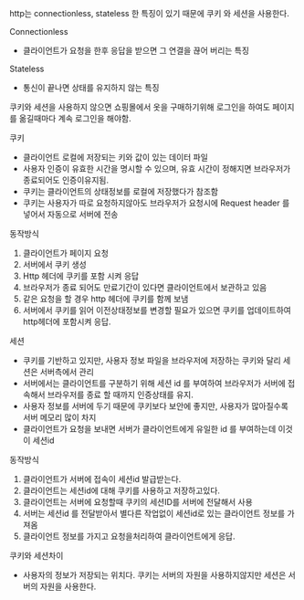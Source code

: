 http는 connectionless, stateless 한 특징이 있기 때문에 쿠키 와 세션을 사용한다.

Connectionless

-   클라이언트가  요청을  한후  응답을  받으면  그  연결을  끊어  버리는  특징

Stateless

-   통신이  끝나면  상태를  유지하지  않는  특징

쿠키와  세션을  사용하지  않으면  쇼핑몰에서  옷을  구매하기위해  로그인을  하여도  페이지를  옮길때마다  계속  로그인을  해야함.

쿠키

-   클라이언트  로컬에  저장되는  키와  값이  있는  데이터  파일 
-   사용자  인증이  유효한  시간을  명시할  수  있으며, 유효  시간이  정해지면  브라우저가  종료되어도  인증이유지됨.
-   쿠키는  클라이언트의  상태정보를  로컬에  저장했다가  참조함
-   쿠키는  사용자가  따로  요청하지않아도  브라우저가  요청시에 Request header 를  넣어서  자동으로  서버에  전송

동작방식

1.  클라이언트가  페이지  요청
2.  서버에서  쿠키  생성
3.  Http 헤더에 쿠키를 포함 시켜 응답 
4.  브라우저가  종료  되어도  만료기간이  있다면  클라이언트에서  보관하고  있음
5.  같은  요청을  할  경우 http 헤더에  쿠키를  함께  보냄 
6.  서버에서  쿠키를  읽어  이전상태정보를  변경할  필요가  있으면  쿠키를  업데이트하여 http헤더에  포함시켜  응답.

세션

-   쿠키를  기반하고  있지만, 사용자  정보  파일을  브라우저에  저장하는  쿠키와  달리  세션은  서버측에서  관리
-   서버에서는  클라이언트를  구분하기  위해  세션 id 를  부여하여  브라우저가  서버에  접속해서  브라우저를  종료  할  때까지  인증상태를  유지.
-   사용자  정보를  서버에  두기  때문에  쿠키보다  보안에  좋지만, 사용자가  많아질수록  서버  메모리  많이  차지
-   클라이언트가  요청을  보내면  서버가  클라이언트에게  유일한 id 를  부여하는데  이것이  세션id

동작방식

1.  클라이언트가  서버에  접속이  세션id 발급받는다.
2.  클라이언트는  세션id에  대해  쿠키를  사용하고  저장하고있다.
3.  클라이언트는  서버에  요청할때  쿠키의  세션ID를  서버에  전달해서  사용
4.  서버는  세션id 를  전달받아서  별다른  작업없이  세션id로  있는  클라이언트  정보를  가져옴 
5.  클라이언트  정보를  가지고  요청을처리하여  클라이언트에게  응답.

쿠키와  세션차이 

-   사용자의  정보가  저장되는  위치다. 쿠키는  서버의  자원을  사용하지않지만  세션은  서버의  자원을  사용한다.
